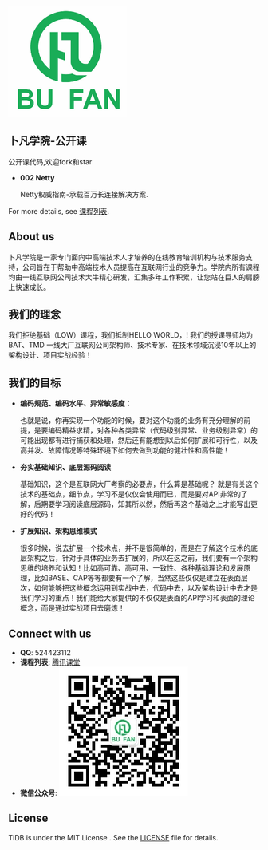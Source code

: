 ![](docs/logo_with_text.png)

## 卜凡学院-公开课
公开课代码,欢迎fork和star

- __002 Netty__

    Netty权威指南-承载百万长连接解决方案.

For more details, see [课程列表](https://bfxy.ke.qq.com/#tab=1&category=-1).



## About us
卜凡学院是一家专门面向中高端技术人才培养的在线教育培训机构与技术服务支持，公司旨在于帮助中高端技术人员提高在互联网行业的竞争力。学院内所有课程均由一线互联网公司技术大牛精心研发，汇集多年工作积累，让您站在巨人的肩膀上快速成长。

## 我们的理念
我们拒绝基础（LOW）课程，我们抵制HELLO WORLD，!
我们的授课导师均为BAT、TMD 一线大厂互联网公司架构师、技术专家、在技术领域沉浸10年以上的架构设计、项目实战经验！

## 我们的目标
- __编码规范、编码水平、异常敏感度：__

    也就是说，你再实现一个功能的时候，要对这个功能的业务有充分理解的前提，是要编码精益求精，对各种各类异常（代码级别异常、业务级别异常）的可能出现都有进行捕获和处理，然后还有能想到以后如何扩展和可行性，以及高并发、故障情况等特殊环境下如何去做到功能的健壮性和高性能！

- __夯实基础知识、底层源码阅读__

    基础知识，这个是互联网大厂考察的必要点，什么算是基础呢？ 就是有关这个技术的基础点，细节点，学习不是仅仅会使用而已，而是要对API非常的了解，后期要学习阅读底层源码，知其所以然，然后再这个基础之上才能写出更好的代码！

- __扩展知识、架构思维模式__

    很多时候，说去扩展一个技术点，并不是很简单的，而是在了解这个技术的底层架构之后，针对于具体的业务去扩展的，所以在这之前，我们要有一个架构思维的培养和认知！比如高可靠、高可用、一致性、各种基础理论和发展原理，比如BASE、CAP等等都要有一个了解，当然这些仅仅是建立在表面层次，如何能够把这些概念运用到实战中去，代码中去，以及架构设计中去才是我们学习的重点！我们能给大家提供的不仅仅是表面的API学习和表面的理论概念，而是通过实战项目去磨炼！


## Connect with us

- **QQ**: 524423112
- **课程列表**: [腾讯课堂](https://bfxy.ke.qq.com/#tab=3&category=-1)
- **微信公众号**: ![](docs/wechat.jpeg)

## License
TiDB is under the MIT License . See the [LICENSE](./LICENSE) file for details.
